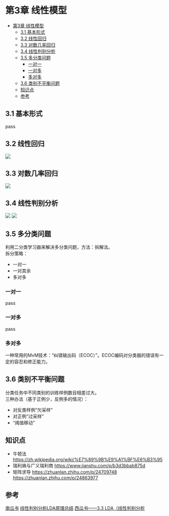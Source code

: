 # 第3章 线性模型
- [第3章 线性模型](#第3章-线性模型)
  - [3.1 基本形式](#31-基本形式)
  - [3.2 线性回归](#32-线性回归)
  - [3.3 对数几率回归](#33-对数几率回归)
  - [3.4 线性判别分析](#34-线性判别分析)
  - [3.5 多分类问题](#35-多分类问题)
    - [一对一](#一对一)
    - [一对多](#一对多)
    - [多对多](#多对多)
  - [3.6 类别不平衡问题](#36-类别不平衡问题)
  - [知识点](#知识点)
  - [参考](#参考)
  

## 3.1 基本形式
pass  
## 3.2 线性回归
![](https://raw.githubusercontent.com/wu-zero/my_image_hosting_2019/master/img/%E7%BA%BF%E6%80%A7%E5%9B%9E%E5%BD%92.jpg)

## 3.3 对数几率回归
![](https://raw.githubusercontent.com/wu-zero/my_image_hosting_2019/master/img/%E5%AF%B9%E6%95%B0%E5%87%A0%E7%8E%87%E5%9B%9E%E5%BD%92.jpg)

## 3.4 线性判别分析
![](https://raw.githubusercontent.com/wu-zero/my_image_hosting_2019/master/img/%E7%BA%BF%E6%80%A7%E5%88%A4%E5%88%AB%E5%88%86%E6%9E%901.jpg)
![](https://raw.githubusercontent.com/wu-zero/my_image_hosting_2019/master/img/%E7%BA%BF%E6%80%A7%E5%88%A4%E5%88%AB%E5%88%86%E6%9E%902.jpg)

## 3.5 多分类问题
利用二分类学习器来解决多分类问题，方法：拆解法。  
拆分策略：  
- 一对一
- 一对其余
- 多对多

### 一对一
pass
### 一对多
pass
### 多对多
一种常用的MvM技术：“纠错输出码（ECOC）”。ECOC编码对分类器的错误有一定的容忍和修正能力。  

## 3.6 类别不平衡问题
分类任务中不同类别的训练样例数目相差过大。  
三种办法（基于正例少，反例多的情况）：  
- 对反类样例“欠采样”
- 对正例“过采样”
- “阈值移动”

## 知识点
- 牛顿法
  https://zh.wikipedia.org/wiki/%E7%89%9B%E9%A1%BF%E6%B3%95
- 瑞利熵与广义瑞利商
  https://www.jianshu.com/p/b3d3bbab875d
- 矩阵求导
  https://zhuanlan.zhihu.com/p/24709748
  https://zhuanlan.zhihu.com/p/24863977

## 参考
[南瓜书](https://datawhalechina.github.io/pumpkin-book/#/)
[线性判别分析LDA原理总结](https://www.cnblogs.com/pinard/p/6244265.html)
[西瓜书——3.3 LDA（线性判别分析](https://www.zybuluo.com/w460461339/note/1261090)